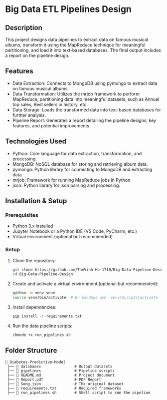 # Big Data ETL Pipelines Design

## Description

This project designs data pipelines to extract data on famous musical albums, transform it using the MapReduce technique for meaningful partitioning, and load it into text-based databases. The final output includes a report on the pipeline design.

## Features

- Data Extraction: Connects to MongoDB using pymongo to extract data on famous musical albums.
- Data Transformation: Utilizes the mrjob framework to perform MapReduce, partitioning data into meaningful datasets, such as Annual top sales, Best sellers in history, etc.
- Data Storage: Loads the transformed data into text-based databases for further analysis.
- Pipeline Report: Generates a report detailing the pipeline designs, key features, and potential improvements.

## Technologies Used

- Python: Core language for data extraction, transformation, and processing.
- MongoDB: NoSQL database for storing and retrieving album data.
- pymongo: Python library for connecting to MongoDB and extracting data.
- mrjob: Framework for running MapReduce jobs in Python.
- json: Python library for json parsing and processing.

## Installation & Setup

### Prerequisites

- Python 3.x installed
- Jupyter Notebook or a Python IDE (VS Code, PyCharm, etc.)
- Virtual environment (optional but recommended)

### Setup

1. Clone the repository:

   ```sh
   git clone https://github.com/TheVinh-Ha-1710/Big-Data-Pipeline-Design.git
   cd Big-Data-Pipeline-Design
   ```

2. Create and activate a virtual environment (optional but recommended):

   ```sh
   python -m venv venv
   source venv/bin/activate  # On Windows use `venv\Scripts\activate`
   ```

3. Install dependencies:

   ```sh
   pip install -r requirements.txt
   ```

4. Run the data pipeline scripts:

   ```sh
   chmode +x run_pipelines.sh
   ```

## Folder Structure

```
📂 Diabetes-Predictive-Model
 ├── 📂 databases               # Output datasets
 ├── 📂 pipelines               # Pipeline scripts
 ├── 📜 README.md               # Project document
 ├── 📜 Report.pdf              # PDF Report
 ├── 📜 Song.json               # The original dataset
 ├── 📜 requirements.txt        # Required frameworks
 ├── 📜 run_pipelines.sh        # Shell script to run the pipeline
```
